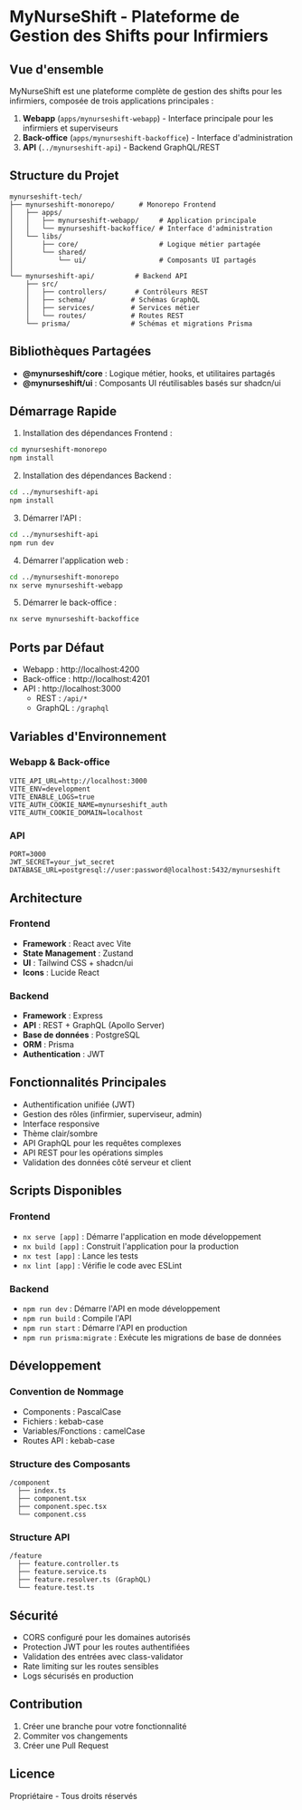 # MyNurseShift - Plateforme de Gestion des Shifts pour Infirmiers

## Vue d'ensemble

MyNurseShift est une plateforme complète de gestion des shifts pour les infirmiers, composée de trois applications principales :

1. **Webapp** (`apps/mynurseshift-webapp`) - Interface principale pour les infirmiers et superviseurs
2. **Back-office** (`apps/mynurseshift-backoffice`) - Interface d'administration
3. **API** (`../mynurseshift-api`) - Backend GraphQL/REST

## Structure du Projet

```
mynurseshift-tech/
├── mynurseshift-monorepo/      # Monorepo Frontend
│   ├── apps/
│   │   ├── mynurseshift-webapp/     # Application principale
│   │   └── mynurseshift-backoffice/ # Interface d'administration
│   └── libs/
│       ├── core/                    # Logique métier partagée
│       └── shared/
│           └── ui/                  # Composants UI partagés
│
└── mynurseshift-api/          # Backend API
    ├── src/
    │   ├── controllers/       # Contrôleurs REST
    │   ├── schema/           # Schémas GraphQL
    │   ├── services/         # Services métier
    │   └── routes/           # Routes REST
    └── prisma/               # Schémas et migrations Prisma
```

## Bibliothèques Partagées

- **@mynurseshift/core** : Logique métier, hooks, et utilitaires partagés
- **@mynurseshift/ui** : Composants UI réutilisables basés sur shadcn/ui

## Démarrage Rapide

1. Installation des dépendances Frontend :
```bash
cd mynurseshift-monorepo
npm install
```

2. Installation des dépendances Backend :
```bash
cd ../mynurseshift-api
npm install
```

3. Démarrer l'API :
```bash
cd ../mynurseshift-api
npm run dev
```

4. Démarrer l'application web :
```bash
cd ../mynurseshift-monorepo
nx serve mynurseshift-webapp
```

5. Démarrer le back-office :
```bash
nx serve mynurseshift-backoffice
```

## Ports par Défaut

- Webapp : http://localhost:4200
- Back-office : http://localhost:4201
- API : http://localhost:3000
  - REST : `/api/*`
  - GraphQL : `/graphql`

## Variables d'Environnement

### Webapp & Back-office
```env
VITE_API_URL=http://localhost:3000
VITE_ENV=development
VITE_ENABLE_LOGS=true
VITE_AUTH_COOKIE_NAME=mynurseshift_auth
VITE_AUTH_COOKIE_DOMAIN=localhost
```

### API
```env
PORT=3000
JWT_SECRET=your_jwt_secret
DATABASE_URL=postgresql://user:password@localhost:5432/mynurseshift
```

## Architecture

### Frontend
- **Framework** : React avec Vite
- **State Management** : Zustand
- **UI** : Tailwind CSS + shadcn/ui
- **Icons** : Lucide React

### Backend
- **Framework** : Express
- **API** : REST + GraphQL (Apollo Server)
- **Base de données** : PostgreSQL
- **ORM** : Prisma
- **Authentication** : JWT

## Fonctionnalités Principales

- Authentification unifiée (JWT)
- Gestion des rôles (infirmier, superviseur, admin)
- Interface responsive
- Thème clair/sombre
- API GraphQL pour les requêtes complexes
- API REST pour les opérations simples
- Validation des données côté serveur et client

## Scripts Disponibles

### Frontend
- `nx serve [app]` : Démarre l'application en mode développement
- `nx build [app]` : Construit l'application pour la production
- `nx test [app]` : Lance les tests
- `nx lint [app]` : Vérifie le code avec ESLint

### Backend
- `npm run dev` : Démarre l'API en mode développement
- `npm run build` : Compile l'API
- `npm run start` : Démarre l'API en production
- `npm run prisma:migrate` : Exécute les migrations de base de données

## Développement

### Convention de Nommage
- Components : PascalCase
- Fichiers : kebab-case
- Variables/Fonctions : camelCase
- Routes API : kebab-case

### Structure des Composants
```tsx
/component
  ├── index.ts
  ├── component.tsx
  ├── component.spec.tsx
  └── component.css
```

### Structure API
```
/feature
  ├── feature.controller.ts
  ├── feature.service.ts
  ├── feature.resolver.ts (GraphQL)
  └── feature.test.ts
```

## Sécurité

- CORS configuré pour les domaines autorisés
- Protection JWT pour les routes authentifiées
- Validation des entrées avec class-validator
- Rate limiting sur les routes sensibles
- Logs sécurisés en production

## Contribution

1. Créer une branche pour votre fonctionnalité
2. Commiter vos changements
3. Créer une Pull Request

## Licence

Propriétaire - Tous droits réservés
